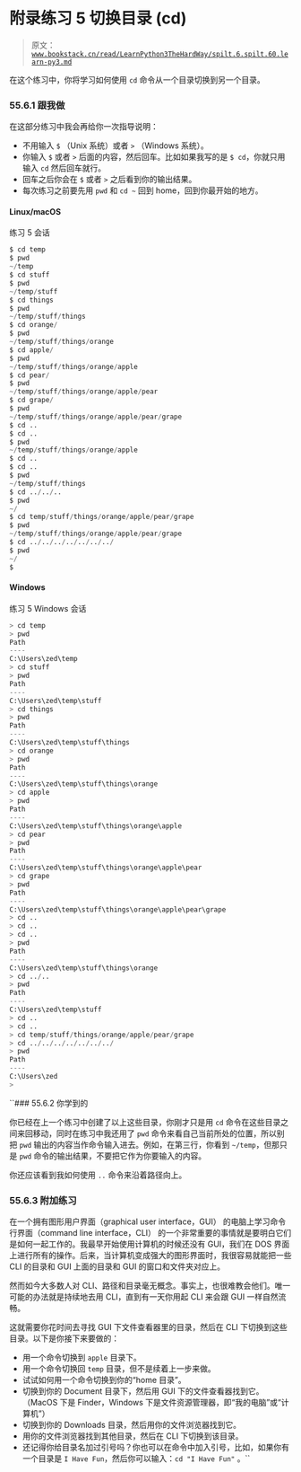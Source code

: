 # 附录练习 5 切换目录 (cd)

> 原文：[`www.bookstack.cn/read/LearnPython3TheHardWay/spilt.6.spilt.60.learn-py3.md`](https://www.bookstack.cn/read/LearnPython3TheHardWay/spilt.6.spilt.60.learn-py3.md)

在这个练习中，你将学习如何使用 `cd` 命令从一个目录切换到另一个目录。

### 55.6.1 跟我做

在这部分练习中我会再给你一次指导说明：

*   不用输入 `$` （Unix 系统）或者 `>` （Windows 系统）。
*   你输入 `$` 或者 `>` 后面的内容，然后回车。比如如果我写的是 `$ cd`，你就只用输入 `cd` 然后回车就行。
*   回车之后你会在 `$` 或者 `>` 之后看到你的输出结果。
*   每次练习之前要先用 `pwd` 和 `cd ~` 回到 home，回到你最开始的地方。

#### Linux/macOS

练习 5 会话

```py
$ cd temp
$ pwd
~/temp
$ cd stuff
$ pwd
~/temp/stuff
$ cd things
$ pwd
~/temp/stuff/things
$ cd orange/
$ pwd
~/temp/stuff/things/orange
$ cd apple/
$ pwd
~/temp/stuff/things/orange/apple
$ cd pear/
$ pwd
~/temp/stuff/things/orange/apple/pear
$ cd grape/
$ pwd
~/temp/stuff/things/orange/apple/pear/grape
$ cd ..
$ cd ..
$ pwd
~/temp/stuff/things/orange/apple
$ cd ..
$ cd ..
$ pwd
~/temp/stuff/things
$ cd ../../..
$ pwd
~/
$ cd temp/stuff/things/orange/apple/pear/grape
$ pwd
~/temp/stuff/things/orange/apple/pear/grape
$ cd ../../../../../../../
$ pwd
~/
$
```

#### Windows

练习 5 Windows 会话

```py
> cd temp
> pwd
Path
----
C:\Users\zed\temp
> cd stuff
> pwd
Path
----
C:\Users\zed\temp\stuff
> cd things
> pwd
Path
----
C:\Users\zed\temp\stuff\things
> cd orange
> pwd
Path
----
C:\Users\zed\temp\stuff\things\orange
> cd apple
> pwd
Path
----
C:\Users\zed\temp\stuff\things\orange\apple
> cd pear
> pwd
Path
----
C:\Users\zed\temp\stuff\things\orange\apple\pear
> cd grape
> pwd
Path
----
C:\Users\zed\temp\stuff\things\orange\apple\pear\grape
> cd ..
> cd ..
> cd ..
> pwd
Path
----
C:\Users\zed\temp\stuff\things\orange
> cd ../..
> pwd
Path
----
C:\Users\zed\temp\stuff
> cd ..
> cd ..
> cd temp/stuff/things/orange/apple/pear/grape
> cd ../../../../../../../
> pwd
Path
----
C:\Users\zed
>
```

 ``### 55.6.2 你学到的

你已经在上一个练习中创建了以上这些目录，你刚才只是用 `cd` 命令在这些目录之间来回移动，同时在练习中我还用了 `pwd` 命令来看自己当前所处的位置，所以别把 `pwd` 输出的内容当作命令输入进去。例如，在第三行，你看到 `~/temp`，但那只是 `pwd` 命令的输出结果，不要把它作为你要输入的内容。

你还应该看到我如何使用 `..` 命令来沿着路径向上。

### 55.6.3 附加练习

在一个拥有图形用户界面（graphical user interface，GUI） 的电脑上学习命令行界面（command line interface，CLI） 的一个非常重要的事情就是要明白它们是如何一起工作的。我最早开始使用计算机的时候还没有 GUI，我们在 DOS 界面上进行所有的操作。后来，当计算机变成强大的图形界面时，我很容易就能把一些 CLI 的目录和 GUI 上面的目录和 GUI 的窗口和文件夹对应上。

然而如今大多数人对 CLI、路径和目录毫无概念。事实上，也很难教会他们。唯一可能的办法就是持续地去用 CLI，直到有一天你用起 CLI 来会跟 GUI 一样自然流畅。

这就需要你花时间去寻找 GUI 下文件查看器里的目录，然后在 CLI 下切换到这些目录。以下是你接下来要做的：

*   用一个命令切换到 `apple` 目录下。
*   用一个命令切换回 `temp` 目录，但不是续着上一步来做。
*   试试如何用一个命令切换到你的“home 目录”。
*   切换到你的 Document 目录下，然后用 GUI 下的文件查看器找到它。（MacOS 下是 Finder，Windows 下是文件资源管理器，即“我的电脑”或“计算机”）
*   切换到你的 Downloads 目录，然后用你的文件浏览器找到它。
*   用你的文件浏览器找到其他目录，然后在 CLI 下切换到该目录。
*   还记得你给目录名加过引号吗？你也可以在命令中加入引号，比如，如果你有一个目录是 `I Have Fun`，然后你可以输入：`cd "I Have Fun"` 。``